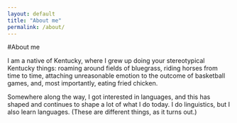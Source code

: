 ```yaml
---
layout: default 
title: "About me"
permalink: /about/
---
```


<div class="about-content">

  #About me 
  
I am a native of Kentucky, where I grew up doing your stereotypical Kentucky things: roaming around fields of bluegrass, riding horses from time to time, attaching unreasonable emotion to the outcome of basketball games, and, most importantly, eating fried chicken. 

Somewhere along the way, I got interested in languages, and this has shaped and continues to shape a lot of what I do today.  I do linguistics, but I also learn languages.  (These are different things, as it turns out.)
  
</div>
